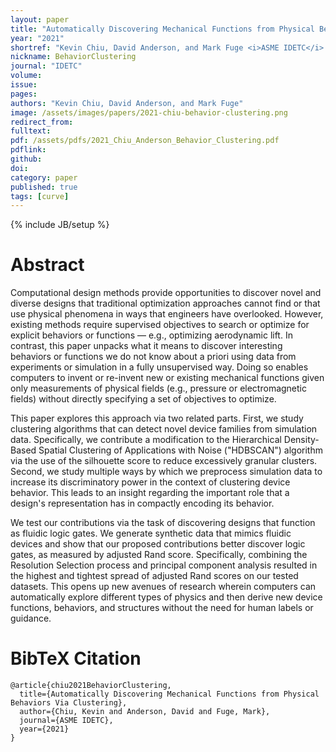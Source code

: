 ```yaml
---
layout: paper
title: "Automatically Discovering Mechanical Functions from Physical Behaviors Via Clustering"
year: "2021"
shortref: "Kevin Chiu, David Anderson, and Mark Fuge <i>ASME IDETC</i> 2021"
nickname: BehaviorClustering
journal: "IDETC"
volume: 
issue: 
pages: 
authors: "Kevin Chiu, David Anderson, and Mark Fuge"
image: /assets/images/papers/2021-chiu-behavior-clustering.png
redirect_from: 
fulltext:
pdf: /assets/pdfs/2021_Chiu_Anderson_Behavior_Clustering.pdf
pdflink: 
github: 
doi: 
category: paper
published: true
tags: [curve]
---
```

{% include JB/setup %}

# Abstract

Computational design methods provide opportunities to discover novel and diverse designs that traditional optimization approaches cannot find or that use physical phenomena in ways that engineers have overlooked. However, existing methods require supervised objectives to search or optimize for explicit behaviors or functions — e.g., optimizing aerodynamic lift. In contrast, this paper unpacks what it means to discover interesting behaviors or functions we do not know about a priori using data from experiments or simulation in a fully unsupervised way. Doing so enables computers to invent or re-invent new or existing mechanical functions given only measurements of physical fields (e.g., pressure or electromagnetic fields) without directly specifying a set of objectives to optimize.

This paper explores this approach via two related parts. First, we study clustering algorithms that can detect novel device families from simulation data. Specifically, we contribute a modification to the Hierarchical Density-Based Spatial Clustering of Applications with Noise ("HDBSCAN") algorithm via the use of the silhouette score to reduce excessively granular clusters. Second, we study multiple ways by which we preprocess simulation data to increase its discriminatory power in the context of clustering device behavior. This leads to an insight regarding the important role that a design's representation has in compactly encoding its behavior.

We test our contributions via the task of discovering designs that function as fluidic logic gates. We generate synthetic data that mimics fluidic devices and show that our proposed contributions better discover logic gates, as measured by adjusted Rand score. Specifically, combining the Resolution Selection process and principal component analysis resulted in the highest and tightest spread of adjusted Rand scores on our tested datasets. This opens up new avenues of research wherein computers can automatically explore different types of physics and then derive new device functions, behaviors, and structures without the need for human labels or guidance.

# BibTeX Citation

```
@article{chiu2021BehaviorClustering,
  title={Automatically Discovering Mechanical Functions from Physical Behaviors Via Clustering},
  author={Chiu, Kevin and Anderson, David and Fuge, Mark},
  journal={ASME IDETC},
  year={2021}
}
```
